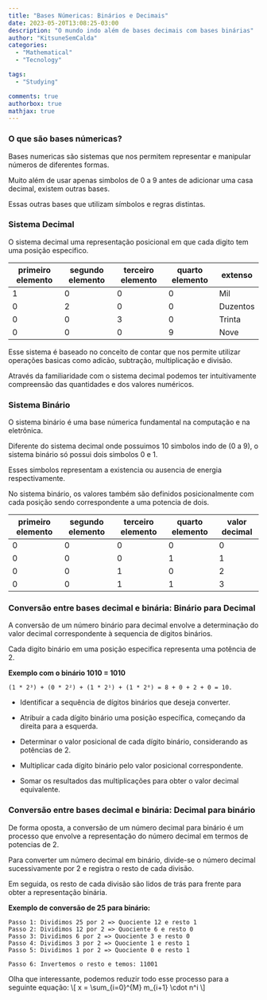 ```yaml
---
title: "Bases Númericas: Binários e Decimais"
date: 2023-05-20T13:08:25-03:00
description: "O mundo indo além de bases decimais com bases binárias"
author: "KitsuneSemCalda"
categories:
  - "Mathematical"
  - "Tecnology"

tags:
  - "Studying"

comments: true
authorbox: true
mathjax: true
---
```


### O que são bases númericas?

Bases numericas são sistemas que nos permitem representar e manipular números de diferentes formas.

Muito além de usar apenas simbolos de 0 a 9 antes de adicionar uma casa decimal, existem outras bases.

Essas outras bases que utilizam símbolos e regras distintas.

### Sistema Decimal

O sistema decimal uma representação posicional em que cada digito tem uma posição especifico.

| primeiro elemento | segundo elemento | terceiro elemento | quarto elemento | extenso |
|---------------- | --------------- | --------------- | --------------- | -------------- |
| 1 | 0 | 0 | 0 | Mil |
| 0 | 2 | 0 | 0 | Duzentos |
| 0 | 0 | 3 | 0 | Trinta |
| 0 | 0 | 0 | 9 | Nove  |

Esse sistema é baseado no conceito de contar que nos permite utilizar operações basicas como adicão, subtração, multiplicação e divisão.

Através da familiaridade com o sistema decimal podemos ter intuitivamente compreensão das quantidades e dos valores numéricos.

### Sistema Binário

O sistema binário é uma base númerica fundamental na computação e na eletrônica.

Diferente do sistema decimal onde possuimos 10 simbolos indo de (0 a 9), o sistema binário só possui dois simbolos 0 e 1.

Esses simbolos representam a existencia ou ausencia de energia respectivamente.

No sistema binário, os valores também são definidos posicionalmente com cada posição sendo correspondente a uma potencia de dois.

| primeiro elemento |	segundo elemento |	terceiro elemento |	quarto elemento | valor decimal |
|---|----|---|---|------------------------------------------------------------------------------|
|0	|0	|0	|0	|0|
|0	|0	|0	|1	|1|
|0	|0	|1	|0	|2|
|0	|0	|1	|1	|3|

### Conversão entre bases decimal e binária: Binário para Decimal

A conversão de um número binário para decimal envolve a determinação do valor decimal correspondente à sequencia de digitos binários.

Cada digito binário em uma posição especifica representa uma potência de 2. 

**Exemplo com o binário 1010 = 1010**

```
(1 * 2³) + (0 * 2²) + (1 * 2¹) + (1 * 2⁰) = 8 + 0 + 2 + 0 = 10.
```

- Identificar a sequência de dígitos binários que deseja converter.

- Atribuir a cada dígito binário uma posição específica, começando da direita para a esquerda.

- Determinar o valor posicional de cada dígito binário, considerando as potências de 2.

- Multiplicar cada dígito binário pelo valor posicional correspondente.

- Somar os resultados das multiplicações para obter o valor decimal equivalente.

### Conversão entre bases decimal e binária: Decimal para binário

De forma oposta, a conversão de um número decimal para binário é um processo que envolve a representação do número decimal em termos de potencias de 2.

Para converter um número decimal em binário, divide-se o número decimal sucessivamente por 2 e registra o resto de cada divisão.

Em seguida, os resto de cada divisão são lidos de trás para frente para obter a representação binária.

**Exemplo de conversão de 25 para binário:**

```
Passo 1: Dividimos 25 por 2 => Quociente 12 e resto 1
Passo 2: Dividimos 12 por 2 => Quociente 6 e resto 0
Passo 3: Dividimos 6 por 2 => Quociente 3 e resto 0
Passo 4: Dividimos 3 por 2 => Quociente 1 e resto 1
Passo 5: Dividimos 1 por 2 => Quociente 0 e resto 1

Passo 6: Invertemos o resto e temos: 11001
```

Olha que interessante, podemos reduzir todo esse processo para a seguinte equação:
\\[ x = \sum_{i=0}^{M} m_{i+1} \cdot n^i \\]
